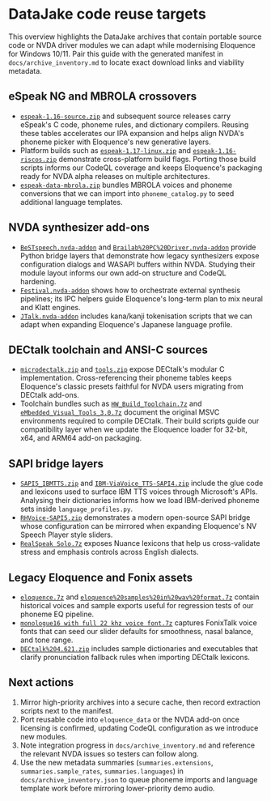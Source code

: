 # DataJake code reuse targets

This overview highlights the DataJake archives that contain portable source code or NVDA driver modules we can adapt while
modernising Eloquence for Windows 10/11. Pair this guide with the generated manifest in `docs/archive_inventory.md` to locate
exact download links and viability metadata.

## eSpeak NG and MBROLA crossovers

- [`espeak-1.16-source.zip`](https://datajake.braillescreen.net/tts/espeak/espeak-1.16-source.zip) and subsequent source
  releases carry eSpeak's C code, phoneme rules, and dictionary compilers. Reusing these tables accelerates our IPA expansion
  and helps align NVDA's phoneme picker with Eloquence's new generative layers.
- Platform builds such as [`espeak-1.17-linux.zip`](https://datajake.braillescreen.net/tts/espeak/espeak-1.17-linux.zip) and
  [`espeak-1.16-riscos.zip`](https://datajake.braillescreen.net/tts/espeak/espeak-1.16-riscos.zip) demonstrate cross-platform
  build flags. Porting those build scripts informs our CodeQL coverage and keeps Eloquence's packaging ready for NVDA alpha
  releases on multiple architectures.
- [`espeak-data-mbrola.zip`](https://datajake.braillescreen.net/tts/espeak/espeak-data-mbrola.zip) bundles MBROLA voices and
  phoneme conversions that we can import into `phoneme_catalog.py` to seed additional language templates.

## NVDA synthesizer add-ons

- [`BeSTspeech.nvda-addon`](https://datajake.braillescreen.net/tts/synthesizers%20for%20nvda/BeSTspeech.nvda-addon) and
  [`Brailab%20PC%20Driver.nvda-addon`](https://datajake.braillescreen.net/tts/synthesizers%20for%20nvda/Brailab%20PC%20Driver.nvda-addon)
  provide Python bridge layers that demonstrate how legacy synthesizers expose configuration dialogs and WASAPI buffers within
  NVDA. Studying their module layout informs our own add-on structure and CodeQL hardening.
- [`Festival.nvda-addon`](https://datajake.braillescreen.net/tts/synthesizers%20for%20nvda/Festival.nvda-addon) shows how to
  orchestrate external synthesis pipelines; its IPC helpers guide Eloquence's long-term plan to mix neural and Klatt engines.
- [`JTalk.nvda-addon`](https://datajake.braillescreen.net/tts/synthesizers%20for%20nvda/JTalk.nvda-addon) includes kana/kanji
  tokenisation scripts that we can adapt when expanding Eloquence's Japanese language profile.

## DECtalk toolchain and ANSI-C sources

- [`microdectalk.zip`](https://datajake.braillescreen.net/tts/DECtalk%20source%20code%20archive/microdectalk.zip) and
  [`tools.zip`](https://datajake.braillescreen.net/tts/DECtalk%20source%20code%20archive/tools.zip) expose DECtalk's modular C
  implementation. Cross-referencing their phoneme tables keeps Eloquence's classic presets faithful for NVDA users migrating
  from DECtalk add-ons.
- Toolchain bundles such as [`HW_Build_Toolchain.7z`](https://datajake.braillescreen.net/tts/DECtalk%20Build%20Tools/HW_Build_Toolchain.7z)
  and [`eMbedded_Visual_Tools_3.0.7z`](https://datajake.braillescreen.net/tts/DECtalk%20Build%20Tools/eMbedded_Visual_Tools_3.0.7z)
  document the original MSVC environments required to compile DECtalk. Their build scripts guide our compatibility layer when we
  update the Eloquence loader for 32-bit, x64, and ARM64 add-on packaging.

## SAPI bridge layers

- [`SAPI5_IBMTTS.zip`](https://datajake.braillescreen.net/tts/sapi_voices/SAPI5_IBMTTS.zip) and
  [`IBM-ViaVoice_TTS-SAPI4.zip`](https://datajake.braillescreen.net/tts/sapi_voices/IBM-ViaVoice_TTS-SAPI4.zip) include the glue
  code and lexicons used to surface IBM TTS voices through Microsoft's APIs. Analysing their dictionaries informs how we load
  IBM-derived phoneme sets inside `language_profiles.py`.
- [`RHVoice-SAPI5.zip`](https://datajake.braillescreen.net/tts/sapi_voices/RHVoice-SAPI5.zip) demonstrates a modern open-source
  SAPI bridge whose configuration can be mirrored when expanding Eloquence's NV Speech Player style sliders.
- [`RealSpeak Solo.7z`](https://datajake.braillescreen.net/tts/sapi_voices/RealSpeak%20Solo.7z) exposes Nuance lexicons that help
  us cross-validate stress and emphasis controls across English dialects.

## Legacy Eloquence and Fonix assets

- [`eloquence.7z`](https://datajake.braillescreen.net/tts/old_software_synths/eloquence.7z) and
  [`eloquence%20samples%20in%20wav%20format.7z`](https://datajake.braillescreen.net/tts/misc/eloquence%20samples%20in%20wav%20format.7z)
  contain historical voices and sample exports useful for regression tests of our phoneme EQ pipeline.
- [`monologue16 with full 22 khz voice font.7z`](https://datajake.braillescreen.net/tts/old_software_synths/monologue16%20with%20full%2022%20khz%20voice%20font.7z)
  captures FonixTalk voice fonts that can seed our slider defaults for smoothness, nasal balance, and tone range.
- [`DECtalk%204.621.zip`](https://datajake.braillescreen.net/tts/dectalk%20software%20and%20manual/DECtalk%204.621.zip) includes
  sample dictionaries and executables that clarify pronunciation fallback rules when importing DECtalk lexicons.

## Next actions

1. Mirror high-priority archives into a secure cache, then record extraction scripts next to the manifest.
2. Port reusable code into `eloquence_data` or the NVDA add-on once licensing is confirmed, updating CodeQL configuration as we
   introduce new modules.
3. Note integration progress in `docs/archive_inventory.md` and reference the relevant NVDA issues so testers can follow along.
4. Use the new metadata summaries (`summaries.extensions`, `summaries.sample_rates`, `summaries.languages`) in `docs/archive_inventory.json` to queue phoneme imports and language template work before mirroring lower-priority demo audio.
